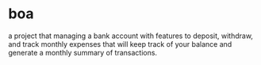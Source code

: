 # boa
a project that managing a bank account with features to deposit, withdraw, and track monthly expenses that will keep track of your balance and generate a monthly summary of transactions.
